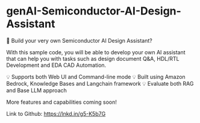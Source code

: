 # genAI-Semiconductor-AI-Design-Assistant

🚀 Build your very own Semiconductor AI Design Assistant? 

With this sample code, you will be able to develop your own AI assistant that can help you with tasks such as design document Q&A, HDL/RTL Development and EDA CAD Automation.

💡 Supports both Web UI and Command-line mode
💡 Built using Amazon Bedrock, Knowledge Bases and Langchain framework
💡 Evaluate both RAG and Base LLM approach

More features and capabilities coming soon! 

Link to Github:
https://lnkd.in/g5-K5b7G
